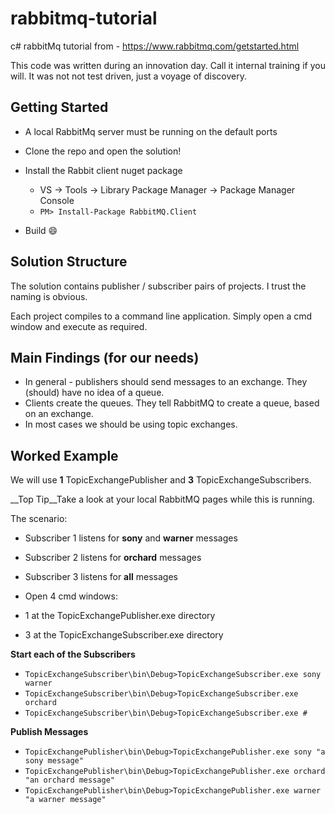 # rabbitmq-tutorial
c# rabbitMq tutorial from - https://www.rabbitmq.com/getstarted.html

This code was written during an innovation day. Call it internal training if you will.
It was not not test driven, just a voyage of discovery.

## Getting Started
* A local RabbitMq server must be running on the default ports
* Clone the repo and open the solution!
* Install the Rabbit client nuget package
  * VS -> Tools -> Library Package Manager -> Package Manager Console
  *    `PM> Install-Package RabbitMQ.Client`

* Build :smile:

## Solution Structure

The solution contains publisher / subscriber pairs of projects. I trust the naming is obvious.

Each project compiles to a command line application. Simply open a cmd window and execute as required.

## Main Findings (for our needs)
* In general - publishers should send messages to an exchange. They (should) have no idea of a queue.
* Clients create the queues. They tell RabbitMQ to create a queue, based on an exchange.
* In most cases we should be using topic exchanges.

## Worked Example
 We will use __1__ TopicExchangePublisher and __3__ TopicExchangeSubscribers.

 __Top Tip__Take a look at your local RabbitMQ pages while this is running.

 The scenario:
 * Subscriber 1 listens for __sony__ and __warner__ messages
 * Subscriber 2 listens for __orchard__ messages
 * Subscriber 3 listens for __all__ messages

 * Open 4 cmd windows:
  * 1 at the TopicExchangePublisher.exe directory
  * 3 at the TopicExchangeSubscriber.exe directory

 __Start each of the Subscribers__
 * `TopicExchangeSubscriber\bin\Debug>TopicExchangeSubscriber.exe sony warner`
 * `TopicExchangeSubscriber\bin\Debug>TopicExchangeSubscriber.exe orchard`
 * `TopicExchangeSubscriber\bin\Debug>TopicExchangeSubscriber.exe #`

 __Publish Messages__
 * `TopicExchangePublisher\bin\Debug>TopicExchangePublisher.exe sony "a sony message"`
 * `TopicExchangePublisher\bin\Debug>TopicExchangePublisher.exe orchard "an orchard message"`
 * `TopicExchangePublisher\bin\Debug>TopicExchangePublisher.exe warner "a warner message"`
